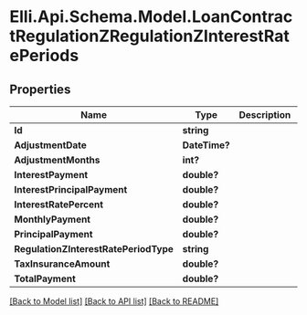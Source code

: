 # Elli.Api.Schema.Model.LoanContractRegulationZRegulationZInterestRatePeriods
## Properties

Name | Type | Description | Notes
------------ | ------------- | ------------- | -------------
**Id** | **string** |  | [optional] 
**AdjustmentDate** | **DateTime?** |  | [optional] 
**AdjustmentMonths** | **int?** |  | [optional] 
**InterestPayment** | **double?** |  | [optional] 
**InterestPrincipalPayment** | **double?** |  | [optional] 
**InterestRatePercent** | **double?** |  | [optional] 
**MonthlyPayment** | **double?** |  | [optional] 
**PrincipalPayment** | **double?** |  | [optional] 
**RegulationZInterestRatePeriodType** | **string** |  | [optional] 
**TaxInsuranceAmount** | **double?** |  | [optional] 
**TotalPayment** | **double?** |  | [optional] 

[[Back to Model list]](../README.md#documentation-for-models) [[Back to API list]](../README.md#documentation-for-api-endpoints) [[Back to README]](../README.md)

